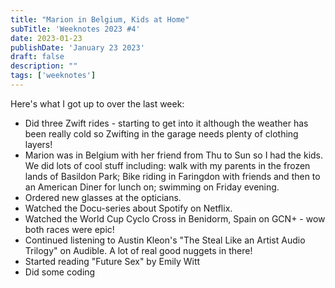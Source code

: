 ```yaml
---
title: "Marion in Belgium, Kids at Home"
subTitle: 'Weeknotes 2023 #4'
date: 2023-01-23
publishDate: 'January 23 2023'
draft: false
description: ""
tags: ['weeknotes']
---
```


Here's what I got up to over the last week:
- Did three Zwift rides - starting to get into it although the weather has been really cold so Zwifting in the garage needs plenty of clothing layers!
- Marion was in Belgium with her friend from Thu to Sun so I had the kids. We did lots of cool stuff including: walk with my parents in the frozen lands of Basildon Park; Bike riding in Faringdon with friends and then to an American Diner for lunch on; swimming on Friday evening.
- Ordered new glasses at the opticians.
- Watched the Docu-series about Spotify on Netflix.
- Watched the World Cup Cyclo Cross in Benidorm, Spain on GCN+ - wow both races were epic!
- Continued listening to Austin Kleon's "The Steal Like an Artist Audio Trilogy" on Audible. A lot of real good nuggets in there!
- Started reading "Future Sex" by Emily Witt
- Did some coding
